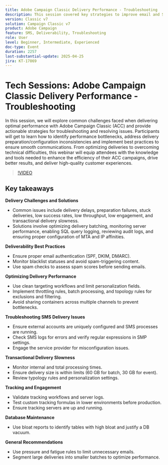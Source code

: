 ```yaml
---
title: Adobe Campaign Classic Delivery Performance - Troubleshooting
description: This session covered key strategies to improve email and SMS delivery performance using Adobe Campaign. It addressed common challenges like delivery delays, low throughput, and transactional slowness, offering solutions such as batching optimization, SQL logging, and server performance monitoring. Deliverability best practices included proper email authentication (SPF, DKIM, DMARC), blacklist monitoring, and spam checks. For enhanced performance, experts recommended clean workflows, throttling rules, and avoiding shared containers. SMS delivery tips focused on proper external account setup and log analysis. The session also emphasized tracking validation, database maintenance using bloat reports, and applying pressure/fatigue rules to boost engagement. A session recording will be shared via email and posted on the Adobe Experience site.
version: Classic v7
solution: Campaign Classic v7
product: Adobe Campaign
feature: SMS, Deliverability, Troubleshooting
role: User
level: Beginner, Intermediate, Experienced
doc-type: Event
duration: 2257
last-substantial-update: 2025-04-25
jira: KT-17869
---
```


# Tech Sessions: Adobe Campaign Classic Delivery Performance - Troubleshooting

In this session, we will explore common challenges faced when delivering optimal performance with Adobe Campaign Classic (ACC) and provide actionable strategies for troubleshooting and resolving issues. Participants will get to learn how to identify performance bottlenecks, address delivery preparation/configuration inconsistencies and implement best practices to ensure smooth communications. From optimizing deliveries to overcoming technical difficulties, this webinar will equip attendees with the knowledge and tools needed to enhance the efficiency of their ACC campaigns, drive better results, and deliver high-quality customer experiences.

>[!VIDEO](https://video.tv.adobe.com/v/3457826/?learn=on&enablevpops)

## Key takeaways

**Delivery Challenges and Solutions**

* Common issues include delivery delays, preparation failures, stuck deliveries, low success rates, low throughput, low engagement, and transactional delivery slowness.
* Solutions involve optimizing delivery batching, monitoring server performance, enabling SQL query logging, reviewing audit logs, and ensuring proper configuration of MTA and IP affinities.

**Deliverability Best Practices**

* Ensure proper email authentication (SPF, DKIM, DMARC).
* Monitor blacklist statuses and avoid spam-triggering content.
* Use spam checks to assess spam scores before sending emails.

**Optimizing Delivery Performance**

* Use clean targeting workflows and limit personalization fields.
* Implement throttling rules, batch processing, and topology rules for exclusions and filtering.
* Avoid sharing containers across multiple channels to prevent bottlenecks.

**Troubleshooting SMS Delivery Issues**

* Ensure external accounts are uniquely configured and SMS processes are running.
* Check SMS logs for errors and verify regular expressions in SMP settings.
* Engage the service provider for misconfiguration issues.

**Transactional Delivery Slowness**

* Monitor internal and total processing times.
* Ensure delivery size is within limits (60 GB for batch, 30 GB for event).
* Review typology rules and personalization settings.

**Tracking and Engagement**

* Validate tracking workflows and server logs.
* Test custom tracking formulas in lower environments before production.
* Ensure tracking servers are up and running.

**Database Maintenance**

* Use bloat reports to identify tables with high bloat and justify a DB vacuum.

**General Recommendations**

* Use pressure and fatigue rules to limit unnecessary emails.
* Segment large deliveries into smaller batches to optimize performance.